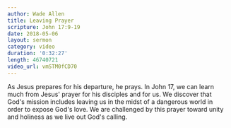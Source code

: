 ```yaml
---
author: Wade Allen
title: Leaving Prayer
scripture: John 17:9-19
date: 2018-05-06
layout: sermon
category: video
duration: '0:32:27' 
length: 46740721
video_url: vmSTM0fCD70
---
```


As Jesus prepares for his departure, he prays. In John 17, we can learn much from Jesus' prayer for his disciples and for us. We discover that God's mission includes leaving us in the midst of a dangerous world in order to expose God's love. We are challenged by this prayer toward unity and holiness as we live out God's calling.
